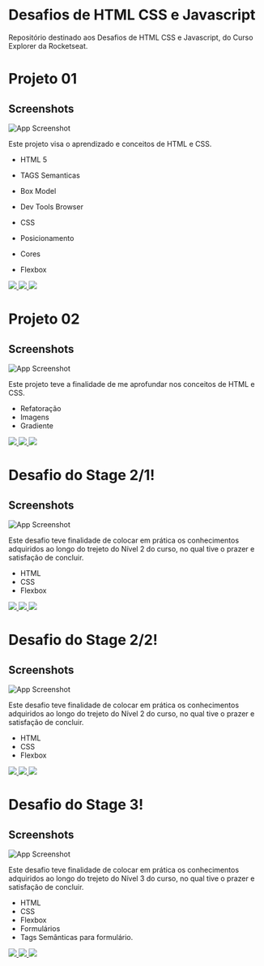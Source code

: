 
# Desafios de HTML CSS e Javascript

Repositório destinado aos Desafios de HTML CSS e Javascript, do Curso Explorer da Rocketseat.

# Projeto 01

## Screenshots

![App Screenshot](https://imgur.com/aiKEHPW.png)

Este projeto visa o aprendizado e conceitos de HTML e CSS.

- HTML 5
- TAGS Semanticas 
- Box Model
- Dev Tools Browser 

- CSS
- Posicionamento
- Cores 
- Flexbox

<a href="#" target="todo-app-xi-six-33.vercel.app">
<img src="https://user-images.githubusercontent.com/71772559/178192066-d52e0cf7-906e-4baa-80f3-4b49dde153c0.png" />
</a>

<a href="https://github.com/JuliodsGarcia/Desafios_HTML-CSS/tree/main/Projeto_01" target="_blank">
<img src="https://user-images.githubusercontent.com/71772559/178192378-234b9c46-7e31-47fb-8ddf-245617d8b198.png" />
</a>

<a href="https://www.figma.com/file/jMiP3PbOZfHfZb2NDVV9hr/Explorer-Projeto-01-Copy?fuid=1070688662141808468" target="_blank">
<img src="https://user-images.githubusercontent.com/71772559/178192253-4fe4757c-de57-4878-a38c-a483c25670b1.png" />
</a>

# Projeto 02

## Screenshots

![App Screenshot](https://imgur.com/tQK43zP.png)

Este projeto teve a finalidade de me aprofundar nos conceitos de HTML e CSS.

- Refatoração
- Imagens
- Gradiente 
<a href="#" target="todo-app-xi-six-33.vercel.app">
<img src="https://user-images.githubusercontent.com/71772559/178192066-d52e0cf7-906e-4baa-80f3-4b49dde153c0.png" />
</a>

<a href="https://github.com/JuliodsGarcia/Desafios_HTML-CSS/tree/main/Projeto_02" target="_blank">
<img src="https://user-images.githubusercontent.com/71772559/178192378-234b9c46-7e31-47fb-8ddf-245617d8b198.png" />
</a>

<a href="https://www.figma.com/file/fIMzmhGKprPlFCs14vwtlk/Explorer---Projeto-02-(Copy)?node-id=0%3A1" target="_blank">
<img src="https://user-images.githubusercontent.com/71772559/178192253-4fe4757c-de57-4878-a38c-a483c25670b1.png" />
</a>


# Desafio do Stage 2/1!

## Screenshots

![App Screenshot](https://imgur.com/5HMy0Pr.png)

Este desafio teve finalidade de colocar em prática os conhecimentos adquiridos ao longo do trejeto do Nível 2 do curso,
no qual tive o prazer e satisfação de concluir.

- HTML
- CSS
- Flexbox 
<a href="#" target="todo-app-xi-six-33.vercel.app">
<img src="https://user-images.githubusercontent.com/71772559/178192066-d52e0cf7-906e-4baa-80f3-4b49dde153c0.png" />
</a>

<a href="https://github.com/JuliodsGarcia/Desafios_HTML-CSS/tree/main/Desafio_Stage_2" target="_blank">
<img src="https://user-images.githubusercontent.com/71772559/178192378-234b9c46-7e31-47fb-8ddf-245617d8b198.png" />
</a>

<a href="https://www.figma.com/file/V6HcA6AhsKmLdYpYAZ1J3f/Explorer-(Copy)?node-id=16%3A106" target="_blank">
<img src="https://user-images.githubusercontent.com/71772559/178192253-4fe4757c-de57-4878-a38c-a483c25670b1.png" />
</a>

# Desafio do Stage 2/2!

## Screenshots

![App Screenshot](https://imgur.com/QS5U0d4.png)

Este desafio teve finalidade de colocar em prática os conhecimentos adquiridos ao longo do trejeto do Nível 2 do curso,
no qual tive o prazer e satisfação de concluir.

- HTML
- CSS
- Flexbox 
<a href="#" target="todo-app-xi-six-33.vercel.app">
<img src="https://user-images.githubusercontent.com/71772559/178192066-d52e0cf7-906e-4baa-80f3-4b49dde153c0.png" />
</a>

<a href="https://github.com/JuliodsGarcia/Desafios_HTML-CSS/tree/main/Desafio_Stage_2" target="_blank">
<img src="https://user-images.githubusercontent.com/71772559/178192378-234b9c46-7e31-47fb-8ddf-245617d8b198.png" />
</a>

<a href="https://www.figma.com/file/SDrA72qjPudx21EWPWjc6J/Projeto01-Extra-(Copy)?type=design&node-id=0-1&mode=design&t=1jdtKuqj7MBHk89K-0" target="_blank">
<img src="https://user-images.githubusercontent.com/71772559/178192253-4fe4757c-de57-4878-a38c-a483c25670b1.png" />
</a>

# Desafio do Stage 3!

## Screenshots

![App Screenshot](https://imgur.com/QfENuyD.png)

Este desafio teve finalidade de colocar em prática os conhecimentos adquiridos ao longo do trejeto do Nível 3 do curso,
no qual tive o prazer e satisfação de concluir.

- HTML
- CSS
- Flexbox
- Formulários
- Tags Semânticas para formulário.

<a href="#" target="https://codepen.io/juliodsgarcia/pen/zYMbMpV">
<img src="https://user-images.githubusercontent.com/71772559/178192066-d52e0cf7-906e-4baa-80f3-4b49dde153c0.png" />
</a>

<a href="https://github.com/JuliodsGarcia/Desafios_HTML-CSS/tree/main/Desafio_Stage_2" target="_blank">
<img src="https://user-images.githubusercontent.com/71772559/178192378-234b9c46-7e31-47fb-8ddf-245617d8b198.png" />
</a>

<a href="https://www.figma.com/file/SDrA72qjPudx21EWPWjc6J/Projeto01-Extra-(Copy)?type=design&node-id=0-1&mode=design&t=1jdtKuqj7MBHk89K-0" target="_blank">
<img src="https://user-images.githubusercontent.com/71772559/178192253-4fe4757c-de57-4878-a38c-a483c25670b1.png" />
</a>







